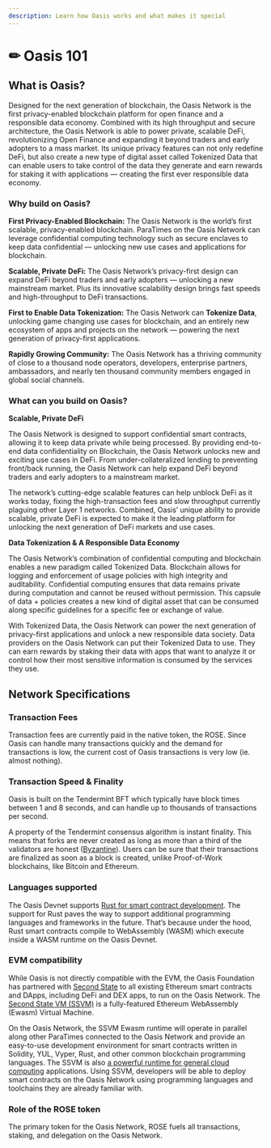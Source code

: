 ```yaml
---
description: Learn how Oasis works and what makes it special
---
```


# ✏ Oasis 101

## **What is Oasis?**

Designed for the next generation of blockchain, the Oasis Network is the first privacy-enabled blockchain platform for open finance and a responsible data economy. Combined with its high throughput and secure architecture, the Oasis Network is able to power private, scalable DeFi, revolutionizing Open Finance and expanding it beyond traders and early adopters to a mass market. Its unique privacy features can not only redefine DeFi, but also create a new type of digital asset called Tokenized Data that can enable users to take control of the data they generate and earn rewards for staking it with applications — creating the first ever responsible data economy.

### **Why build on Oasis?**

**First Privacy-Enabled Blockchain:** The Oasis Network is the world’s first scalable, privacy-enabled blockchain. ParaTimes on the Oasis Network can leverage confidential computing technology such as secure enclaves to keep data confidential — unlocking new use cases and applications for blockchain.

**Scalable, Private DeFi:** The Oasis Network’s privacy-first design can expand DeFi beyond traders and early adopters — unlocking a new mainstream market. Plus its innovative scalability design brings fast speeds and high-throughput to DeFi transactions.

**First to Enable Data Tokenization:** The Oasis Network can **Tokenize Data**, unlocking game changing use cases for blockchain, and an entirely new ecosystem of apps and projects on the network — powering the next generation of privacy-first applications.

**Rapidly Growing Community:** The Oasis Network has a thriving community of close to a thousand node operators, developers, enterprise partners, ambassadors, and nearly ten thousand community members engaged in global social channels.

### **What can you build on Oasis?**

**Scalable, Private DeFi**

The Oasis Network is designed to support confidential smart contracts, allowing it to keep data private while being processed. By providing end-to-end data confidentiality on Blockchain, the Oasis Network unlocks new and exciting use cases in DeFi. From under-collateralized lending to preventing front/back running, the Oasis Network can help expand DeFi beyond traders and early adopters to a mainstream market.

The network’s cutting-edge scalable features can help unblock DeFi as it works today, fixing the high-transaction fees and slow throughput currently plaguing other Layer 1 networks. Combined, Oasis’ unique ability to provide scalable, private DeFi is expected to make it the leading platform for unlocking the next generation of DeFi markets and use cases.

**Data Tokenization & A Responsible Data Economy**

The Oasis Network’s combination of confidential computing and blockchain enables a new paradigm called Tokenized Data. Blockchain allows for logging and enforcement of usage policies with high integrity and auditability. Confidential computing ensures that data remains private during computation and cannot be reused without permission. This capsule of data + policies creates a new kind of digital asset that can be consumed along specific guidelines for a specific fee or exchange of value.

With Tokenized Data, the Oasis Network can power the next generation of privacy-first applications and unlock a new responsible data society. Data providers on the Oasis Network can put their Tokenized Data to use. They can earn rewards by staking their data with apps that want to analyze it or control how their most sensitive information is consumed by the services they use.

## **Network Specifications**

### **Transaction Fees**

Transaction fees are currently paid in the native token, the ROSE. Since Oasis can handle many transactions quickly and the demand for transactions is low, the current cost of Oasis transactions is very low \(ie. almost nothing\).

### **Transaction Speed & Finality**

Oasis is built on the Tendermint BFT which typically have block times between 1 and 8 seconds, and can handle up to thousands of transactions per second.

A property of the Tendermint consensus algorithm is instant finality. This means that forks are never created as long as more than a third of the validators are honest \([Byzantine](https://en.wikipedia.org/wiki/Byzantine_fault)\). Users can be sure that their transactions are finalized as soon as a block is created, unlike Proof-of-Work blockchains, like Bitcoin and Ethereum.

### **Languages supported**

The Oasis Devnet supports [Rust for smart contract development](https://docs.oasiscloud.io/en/latest/rust-contract-tutorial/). The support for Rust paves the way to support additional programming languages and frameworks in the future. That’s because under the hood, Rust smart contracts compile to WebAssembly \(WASM\) which execute inside a WASM runtime on the Oasis Devnet.

### **EVM compatibility**

While Oasis is not directly compatible with the EVM, the Oasis Foundation has partnered with [Second State](https://www.secondstate.io/) to all existing Ethereum smart contracts and DApps, including DeFi and DEX apps, to run on the Oasis Network. The [Second State VM \(SSVM\)](https://www.secondstate.io/ssvm/) is a fully-featured Ethereum WebAssembly \(Ewasm\) Virtual Machine.

On the Oasis Network, the SSVM Ewasm runtime will operate in parallel along other ParaTimes connected to the Oasis Network and provide an easy-to-use development environment for smart contracts written in Solidity, YUL, Vyper, Rust, and other common blockchain programming languages. The SSVM is also [a powerful runtime for general cloud computing](https://www.secondstate.io/articles/getting-started-with-rust-function/) applications. Using SSVM, developers will be able to deploy smart contracts on the Oasis Network using programming languages and toolchains they are already familiar with.

### **Role of the ROSE token**

The primary token for the Oasis Network, ROSE fuels all transactions, staking, and delegation on the Oasis Network.

